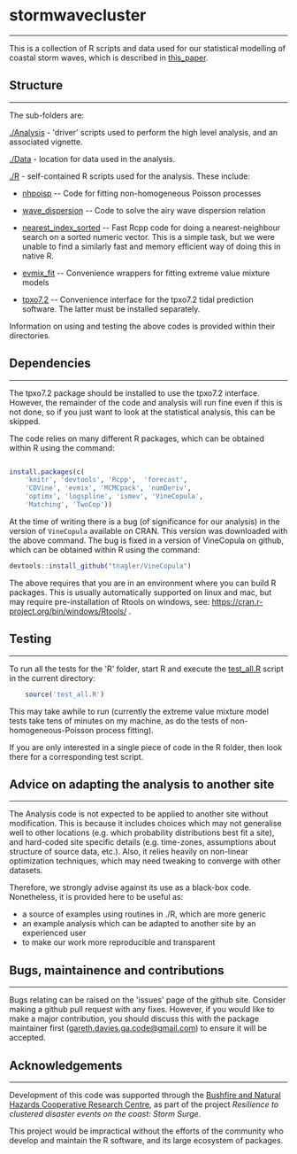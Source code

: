 # stormwavecluster
------------------

This is a collection of R scripts and data used for our statistical modelling of coastal
storm waves, which is described in [this_paper](https://authors.elsevier.com/a/1VG9G1M2DUwu8D).

## **Structure**
-----------------

The sub-folders are:

[./Analysis](Analysis) - 'driver' scripts used to perform the high level analysis, and an associated vignette.

[./Data](Data) - location for data used in the analysis.

[./R](R) - self-contained R scripts used for the analysis. These include:

* [nhpoisp](R/nhpoisp) -- Code for fitting non-homogeneous Poisson processes

* [wave_dispersion](R/wave_dispersion) -- Code to solve the airy wave dispersion relation

* [nearest_index_sorted](R/nearest_index_sorted) -- Fast Rcpp code for doing a
nearest-neighbour search on a sorted numeric vector. This is a simple task, but
we were unable to find a similarly fast and memory efficient way of doing this
in native R.

* [evmix_fit](R/evmix_fit) -- Convenience wrappers for fitting extreme value mixture models

* [tpxo7.2](R/tpxo7.2) -- Convenience interface for the tpxo7.2 tidal prediction software. The latter must be installed separately.

Information on using and testing the above codes is provided within their directories.

## **Dependencies**
-------------------

The tpxo7.2 package should be installed to use the tpxo7.2 interface.  However,
the remainder of the code and analysis will run fine even if this is not done,
so if you just want to look at the statistical analysis, this can be skipped.

The code relies on many different R packages, which can be obtained within R
using the command:
```r

install.packages(c( 
    'knitr', 'devtools', 'Rcpp',  'forecast',
    'CDVine', 'evmix', 'MCMCpack', 'numDeriv', 
    'optimx', 'logspline', 'ismev', 'VineCopula',
    'Matching', 'TwoCop')) 

```
At the time of writing there is a bug (of significance for our analysis) in the
version of `VineCopula` available on CRAN. This version was downloaded with the
above command. The bug is fixed in a version of VineCopula on github, which can
be obtained within R using the command:
```r
devtools::install_github("tnagler/VineCopula")
```
The above requires that you are in an environment where you can build R
packages. This is usually automatically supported on linux and mac, but may require
pre-installation of Rtools on windows, see:
https://cran.r-project.org/bin/windows/Rtools/ .

## **Testing**
--------------

To run all the tests for the 'R' folder, start R and execute the
[test_all.R](test_all.R) script in the current directory:

```r
    source('test_all.R')
```

This may take awhile to run (currently the extreme value mixture model tests
take tens of minutes on my machine, as do the tests of non-homogeneous-Poisson process fitting).

If you are only interested in a single piece of code in the R folder, then look
there for a corresponding test script.

## **Advice on adapting the analysis to another site**
------------------------------------------------------

The Analysis code is not expected to be applied to another site without
modification. This is because it includes choices which may not generalise well to
other locations (e.g. which probability distributions best fit a site), and
hard-coded site specific details (e.g. time-zones, assumptions about structure
of source data, etc.). Also, it relies heavily on non-linear optimization techniques,
which may need tweaking to converge with other datasets.

Therefore, we strongly advise against its use as a black-box code. Nonetheless,
it is provided here to be useful as:

* a source of examples using routines in ./R, which are more generic
* an example analysis which can be adapted to another site by an experienced user
* to make our work more reproducible and transparent


## **Bugs, maintainence and contributions**
-------------------------------------------

Bugs relating can be raised on the 'issues' page of the github site. Consider
making a github pull request with any fixes. However, if you would like to make
a major contribution, you should discuss this with the package maintainer first
(gareth.davies.ga.code@gmail.com) to ensure it will be accepted. 


## **Acknowledgements**
-----------------------

Development of this code was supported through the [Bushfire and Natural
Hazards Cooperative Research Centre](https://www.bnhcrc.com.au/), as part of
the project *Resilience to clustered disaster events on the coast: Storm Surge*.

This project would be impractical without the efforts of the community who
develop and maintain the R software, and its large ecosystem of packages.
